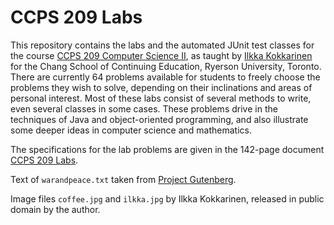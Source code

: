 # CCPS 209 Labs

This repository contains the labs and the automated JUnit test classes for the course [CCPS 209 Computer Science II](https://github.com/ikokkari/JavaExamples), as taught by [Ilkka Kokkarinen](https://www.cs.ryerson.ca/~ikokkari/) for the Chang School of Continuing Education, Ryerson University, Toronto. There are currently 64 problems available for students to freely choose the problems they wish to solve, depending on their inclinations and areas of personal interest. Most of these labs consist of several methods to write, even several classes in some cases. These problems drive in the techniques of Java and object-oriented programming, and also illustrate some deeper ideas in computer science and mathematics.

The specifications for the lab problems are given in the 142-page document [CCPS 209 Labs](https://github.com/ikokkari/CCPS209Labs/blob/master/CCPS%20209%20Labs.pdf).

Text of `warandpeace.txt` taken from [Project Gutenberg](http://www.gutenberg.org/ebooks/2600).

Image files `coffee.jpg` and `ilkka.jpg` by Ilkka Kokkarinen, released in public domain by the author.
